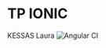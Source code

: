 # TP IONIC
KESSAS Laura
![Angular CI](https://github.com/laurakessas/TP_ionic/workflows/Angular%20CI/badge.svg?branch=master)
